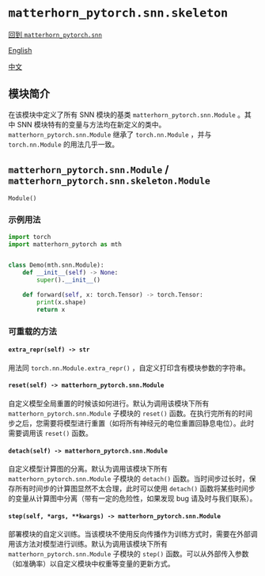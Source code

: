 # `matterhorn_pytorch.snn.skeleton`

[回到 `matterhorn_pytorch.snn`](./README.md)

[English](../../en_us/snn/2_skeleton.md)

[中文](../../zh_cn/snn/2_skeleton.md)

## 模块简介

在该模块中定义了所有 SNN 模块的基类 `matterhorn_pytorch.snn.Module` 。其中 SNN 模块特有的变量与方法均在新定义的类中。 `matterhorn_pytorch.snn.Module` 继承了 `torch.nn.Module` ，并与 `torch.nn.Module` 的用法几乎一致。

## `matterhorn_pytorch.snn.Module` / `matterhorn_pytorch.snn.skeleton.Module`

```python
Module()
```

### 示例用法

```python
import torch
import matterhorn_pytorch as mth


class Demo(mth.snn.Module):
    def __init__(self) -> None:
        super().__init__()
    
    def forward(self, x: torch.Tensor) -> torch.Tensor:
        print(x.shape)
        return x
```

### 可重载的方法

#### `extra_repr(self) -> str`

用法同 `torch.nn.Module.extra_repr()` ，自定义打印含有模块参数的字符串。

#### `reset(self) -> matterhorn_pytorch.snn.Module`

自定义模型全局重置的时候该如何进行。默认为调用该模块下所有 `matterhorn_pytorch.snn.Module` 子模块的 `reset()` 函数。在执行完所有的时间步之后，您需要将模型进行重置（如将所有神经元的电位重置回静息电位）。此时需要调用该 `reset()` 函数。

#### `detach(self) -> matterhorn_pytorch.snn.Module`

自定义模型计算图的分离。默认为调用该模块下所有 `matterhorn_pytorch.snn.Module` 子模块的 `detach()` 函数。当时间步过长时，保存所有时间步的计算图显然不太合理，此时可以使用 `detach()` 函数将某些时间步的变量从计算图中分离（带有一定的危险性，如果发现 bug 请及时与我们联系）。

#### `step(self, *args, **kwargs) -> matterhorn_pytorch.snn.Module`

部署模块的自定义训练。当该模块不使用反向传播作为训练方式时，需要在外部调用该方法对模型进行训练。默认为调用该模块下所有 `matterhorn_pytorch.snn.Module` 子模块的 `step()` 函数。可以从外部传入参数（如准确率）以自定义模块中权重等变量的更新方式。
